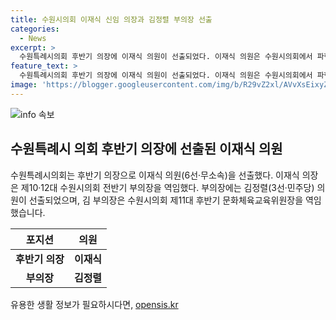 ```yaml
---
title: 수원시의회 이재식 신임 의장과 김정렬 부의장 선출
categories:
  - News
excerpt: >
  수원특례시의회 후반기 의장에 이재식 의원이 선출되었다. 이재식 의원은 수원시의회에서 파행을 거듭했던 가운데 새로운 의장으로 선출되었다. 또한 김정렬 의원이 부의장으로 선출되었는데, 이는 수원시의회의 회복을 위한 새로운 시도로 볼 수 있다.
feature_text: >
  수원특례시의회 후반기 의장에 이재식 의원이 선출되었다. 이재식 의원은 수원시의회에서 파행을 거듭했던 가운데 새로운 의장으로 선출되었다. 또한 김정렬 의원이 부의장으로 선출되었는데, 이는 수원시의회의 회복을 위한 새로운 시도로 볼 수 있다.
image: 'https://blogger.googleusercontent.com/img/b/R29vZ2xl/AVvXsEixyZcFfHzMRdzZMjFBmAUKJYCLCGyLL1o632UiGVXcaFdKo_bkvkuCioo0uUKlGfBVcT3P84aROyZIXSBEx3Aw5nCQ3pTgDom1WDC4m8eifvWiAmWEEVb4x6G_l8C0QH225ldMjyaFvpxGEBGNO37VmDTDMHGhJPq73UglMfDca1-0aw/s1600/blogspot.png'
---
```


<p><img src="https://blogger.googleusercontent.com/img/b/R29vZ2xl/AVvXsEixyZcFfHzMRdzZMjFBmAUKJYCLCGyLL1o632UiGVXcaFdKo_bkvkuCioo0uUKlGfBVcT3P84aROyZIXSBEx3Aw5nCQ3pTgDom1WDC4m8eifvWiAmWEEVb4x6G_l8C0QH225ldMjyaFvpxGEBGNO37VmDTDMHGhJPq73UglMfDca1-0aw/s1600/blogspot.png" alt="info 속보" /></p>

<h2 data-ke-size="size26">수원특례시 의회 후반기 의장에 선출된 이재식 의원</h2>

<p data-ke-size="size16">수원특례시의회는 후반기 의장으로 이재식 의원(6선·무소속)을 선출했다. 이재식 의장은 제10·12대 수원시의회 전반기 부의장을 역임했다. 부의장에는 김정렬(3선·민주당) 의원이 선출되었으며, 김 부의장은 수원시의회 제11대 후반기 문화체육교육위원장을 역임했습니다.</p>

<table>
<thead>
<tr>
<th style="text-align: center; height: 17px;"><b>포지션</b></th>
<th style="text-align: center; height: 17px;"><b>의원</b></th>
</tr>
</thead>
<tbody>
<tr>
<td style="text-align: center; height: 17px;"><b>후반기 의장</b></td>
<td style="text-align: center; height: 17px;"><b>이재식</b></td>
</tr>
<tr>
<td style="text-align: center; height: 17px;"><b>부의장</b></td>
<td style="text-align: center; height: 17px;"><b>김정렬</b></td>
</tr>
</tbody>
</table>
유용한 생활 정보가 필요하시다면, <a href="https://opensis.kr" rel="dofollow">opensis.kr</a>


